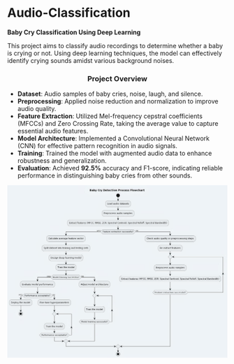 # Audio-Classification
**Baby Cry Classification Using Deep Learning**

This project aims to classify audio recordings to determine whether a baby is crying or not. Using deep learning techniques, the model can effectively identify crying sounds amidst various background noises.

<div align="center">
  <h3>Project Overview</h3>
</div>

- **Dataset**: Audio samples of baby cries, noise, laugh, and silence.
- **Preprocessing**: Applied noise reduction and normalization to improve audio quality.
- **Feature Extraction**: Utilized Mel-frequency cepstral coefficients (MFCCs) and Zero Crossing Rate, taking the average value to capture essential audio features.
- **Model Architecture**: Implemented a Convolutional Neural Network (CNN) for effective pattern recognition in audio signals.
- **Training**: Trained the model with augmented audio data to enhance robustness and generalization.
- **Evaluation**: Achieved **92.5%** accuracy and F1-score, indicating reliable performance in distinguishing baby cries from other sounds.

<div align="center">
  <img alt="Work Flow" src="workflow.jpg" width="600" />
</div>
